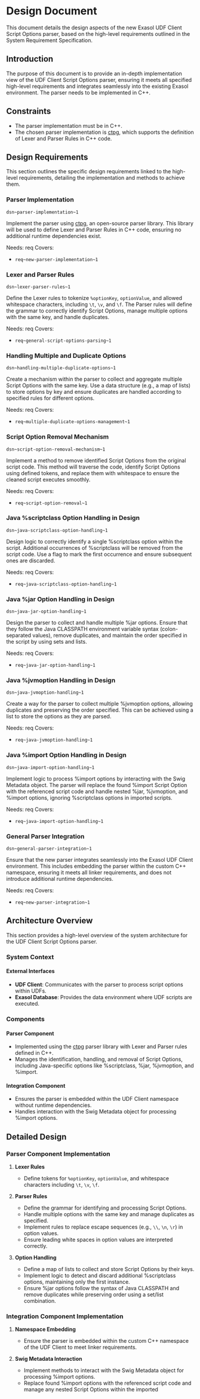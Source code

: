 # Design Document

This document details the design aspects of the new Exasol UDF Client Script Options parser, based on the high-level requirements outlined in the System Requirement Specification.

## Introduction

The purpose of this document is to provide an in-depth implementation view of the UDF Client Script Options parser, ensuring it meets all specified high-level requirements and integrates seamlessly into the existing Exasol environment. The parser needs to be implemented in C++.

## Constraints

- The parser implementation must be in C++.
- The chosen parser implementation is [ctpg](https://github.com/peter-winter/ctpg), which supports the definition of Lexer and Parser Rules in C++ code.

## Design Requirements

This section outlines the specific design requirements linked to the high-level requirements, detailing the implementation and methods to achieve them.

### Parser Implementation
`dsn~parser-implementation~1`

Implement the parser using [ctpg](https://github.com/peter-winter/ctpg), an open-source parser library. This library will be used to define Lexer and Parser Rules in C++ code, ensuring no additional runtime dependencies exist.

Needs: req
Covers:
- `req~new-parser-implementation~1`

### Lexer and Parser Rules
`dsn~lexer-parser-rules~1`

Define the Lexer rules to tokenize `%optionKey`, `optionValue`, and allowed whitespace characters, including `\t`, `\v`, and `\f`. The Parser rules will define the grammar to correctly identify Script Options, manage multiple options with the same key, and handle duplicates.

Needs: req
Covers:
- `req~general-script-options-parsing~1`

### Handling Multiple and Duplicate Options
`dsn~handling-multiple-duplicate-options~1`

Create a mechanism within the parser to collect and aggregate multiple Script Options with the same key. Use a data structure (e.g., a map of lists) to store options by key and ensure duplicates are handled according to specified rules for different options.

Needs: req
Covers:
- `req~multiple-duplicate-options-management~1`

### Script Option Removal Mechanism
`dsn~script-option-removal-mechanism~1`

Implement a method to remove identified Script Options from the original script code. This method will traverse the code, identify Script Options using defined tokens, and replace them with whitespace to ensure the cleaned script executes smoothly.

Needs: req
Covers:
- `req~script-option-removal~1`

### Java %scriptclass Option Handling in Design
`dsn~java-scriptclass-option-handling~1`

Design logic to correctly identify a single %scriptclass option within the script. Additional occurrences of %scriptclass will be removed from the script code. Use a flag to mark the first occurrence and ensure subsequent ones are discarded.

Needs: req
Covers:
- `req~java-scriptclass-option-handling~1`

### Java %jar Option Handling in Design
`dsn~java-jar-option-handling~1`

Design the parser to collect and handle multiple %jar options. Ensure that they follow the Java CLASSPATH environment variable syntax (colon-separated values), remove duplicates, and maintain the order specified in the script by using sets and lists.

Needs: req
Covers:
- `req~java-jar-option-handling~1`

### Java %jvmoption Handling in Design
`dsn~java-jvmoption-handling~1`

Create a way for the parser to collect multiple %jvmoption options, allowing duplicates and preserving the order specified. This can be achieved using a list to store the options as they are parsed.

Needs: req
Covers:
- `req~java-jvmoption-handling~1`

### Java %import Option Handling in Design
`dsn~java-import-option-handling~1`

Implement logic to process %import options by interacting with the Swig Metadata object. The parser will replace the found %import Script Option with the referenced script code and handle nested %jar, %jvmoption, and %import options, ignoring %scriptclass options in imported scripts.

Needs: req
Covers:
- `req~java-import-option-handling~1`

### General Parser Integration
`dsn~general-parser-integration~1`

Ensure that the new parser integrates seamlessly into the Exasol UDF Client environment. This includes embedding the parser within the custom C++ namespace, ensuring it meets all linker requirements, and does not introduce additional runtime dependencies.

Needs: req
Covers:
- `req~new-parser-integration~1`

## Architecture Overview

This section provides a high-level overview of the system architecture for the UDF Client Script Options parser.

### System Context

#### External Interfaces
- **UDF Client**: Communicates with the parser to process script options within UDFs.
- **Exasol Database**: Provides the data environment where UDF scripts are executed.

### Components

#### Parser Component
- Implemented using the [ctpg](https://github.com/peter-winter/ctpg) parser library with Lexer and Parser rules defined in C++.
- Manages the identification, handling, and removal of Script Options, including Java-specific options like %scriptclass, %jar, %jvmoption, and %import.

#### Integration Component
- Ensures the parser is embedded within the UDF Client namespace without runtime dependencies.
- Handles interaction with the Swig Metadata object for processing %import options.

## Detailed Design

### Parser Component Implementation

1. **Lexer Rules**
   - Define tokens for `%optionKey`, `optionValue`, and whitespace characters including `\t`, `\v`, `\f`.

2. **Parser Rules**
   - Define the grammar for identifying and processing Script Options.
   - Handle multiple options with the same key and manage duplicates as specified.
   - Implement rules to replace escape sequences (e.g., `\\`, `\n`, `\r`) in option values.
   - Ensure leading white spaces in option values are interpreted correctly.

3. **Option Handling**
   - Define a map of lists to collect and store Script Options by their keys.
   - Implement logic to detect and discard additional %scriptclass options, maintaining only the first instance.
   - Ensure %jar options follow the syntax of Java CLASSPATH and remove duplicates while preserving order using a set/list combination.

### Integration Component Implementation

1. **Namespace Embedding**
   - Ensure the parser is embedded within the custom C++ namespace of the UDF Client to meet linker requirements.

2. **Swig Metadata Interaction**
   - Implement methods to interact with the Swig Metadata object for processing %import options.
   - Replace found %import options with the referenced script code and manage any nested Script Options within the imported